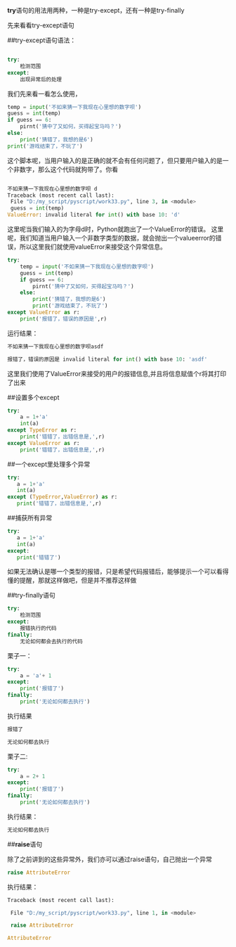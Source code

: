 **try**语句的用法用两种，一种是try-except，还有一种是try-finally

先来看看try-except语句

##try-except语句语法：

```py

try:
    检测范围
except:
    出现异常后的处理
```

我们先来看一看怎么使用，

```py
temp = input('不如来猜一下我现在心里想的数字呗')
guess = int(temp)
if guess == 6:
    pirnt('猜中了又如何，买得起宝马吗？')
else:
    print('猜错了，我想的是6')
print('游戏结束了，不玩了')
```

这个脚本呢，当用户输入的是正确的就不会有任何问题了，但只要用户输入的是一个非数字，那么这个代码就狗带了。你看

```py

不如来猜一下我现在心里想的数字呗 d
Traceback (most recent call last):
 File "D:/my_script/pyscript/work33.py", line 3, in <module>
 guess = int(temp)
ValueError: invalid literal for int() with base 10: 'd'
```

这里呢当我们输入的为字母d时，Python就跑出了一个ValueError的错误。
这里呢，我们知道当用户输入一个非数字类型的数据，就会抛出一个valueerror的错误，所以这里我们就使用valueError来接受这个异常信息。
```py
try:
    temp = input('不如来猜一下我现在心里想的数字呗')
    guess = int(temp)
    if guess == 6:
        pirnt('猜中了又如何，买得起宝马吗？')
    else:
        print('猜错了，我想的是6')
        print('游戏结束了，不玩了')
except ValueError as r:
    print('报错了，错误的原因是',r)
```
运行结果：
```py
不如来猜一下我现在心里想的数字呗asdf

报错了，错误的原因是 invalid literal for int() with base 10: 'asdf'

```
这里我们使用了ValueError来接受的用户的报错信息,并且将信息赋值个r将其打印了出来

##设置多个except

```py
try:
    a = 1+'a'
    int(a)
except TypeError as r:
    print('错错了，出错信息是,',r)
except ValueError as r:
    print('错错了，出错信息是,',r)
```
##一个except里处理多个异常
```py
try:
   a = 1+'a'
   int(a)
except (TypeError,ValueError) as r:
   print('错错了，出错信息是,',r)
```

##捕获所有异常
```py
try:
   a = 1+'a'
   int(a)
except:
   print('错错了')
```
如果无法确认是哪一个类型的报错，只是希望代码报错后，能够提示一个可以看得懂的提醒，那就这样做吧，但是并不推荐这样做

##try-finally语句
```py
try:
    检测范围
except:
    报错执行的代码
finally:
    无论如何都会去执行的代码
```
栗子一：
```py
try:
    a = 'a'+ 1
except:
    print('报错了')
finally:
    print('无论如何都去执行')
```
执行结果
```py
报错了

无论如何都去执行

```
栗子二:
```py
try:
    a = 2+ 1
except:
    print('报错了')
finally:
    print('无论如何都去执行')
```
执行结果：
```py
无论如何都去执行
```


##**raise**语句



除了之前讲到的这些异常外，我们亦可以通过raise语句，自己抛出一个异常
```py
raise AttributeError

```
执行结果：
```py
Traceback (most recent call last):

 File "D:/my_script/pyscript/work33.py", line 1, in <module>

 raise AttributeError

AttributeError
```
